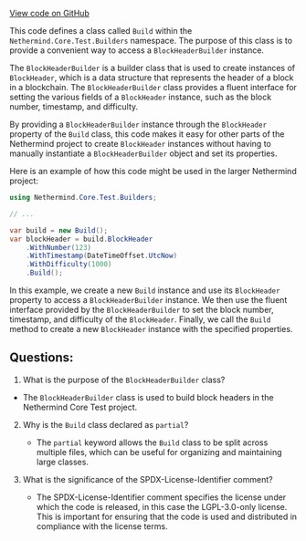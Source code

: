 [View code on GitHub](https://github.com/NethermindEth/nethermind/src/Nethermind/Nethermind.Core.Test/Builders/Build.BlockHeader.cs)

This code defines a class called `Build` within the `Nethermind.Core.Test.Builders` namespace. The purpose of this class is to provide a convenient way to access a `BlockHeaderBuilder` instance. 

The `BlockHeaderBuilder` is a builder class that is used to create instances of `BlockHeader`, which is a data structure that represents the header of a block in a blockchain. The `BlockHeaderBuilder` class provides a fluent interface for setting the various fields of a `BlockHeader` instance, such as the block number, timestamp, and difficulty.

By providing a `BlockHeaderBuilder` instance through the `BlockHeader` property of the `Build` class, this code makes it easy for other parts of the Nethermind project to create `BlockHeader` instances without having to manually instantiate a `BlockHeaderBuilder` object and set its properties.

Here is an example of how this code might be used in the larger Nethermind project:

```csharp
using Nethermind.Core.Test.Builders;

// ...

var build = new Build();
var blockHeader = build.BlockHeader
    .WithNumber(123)
    .WithTimestamp(DateTimeOffset.UtcNow)
    .WithDifficulty(1000)
    .Build();
```

In this example, we create a new `Build` instance and use its `BlockHeader` property to access a `BlockHeaderBuilder` instance. We then use the fluent interface provided by the `BlockHeaderBuilder` to set the block number, timestamp, and difficulty of the `BlockHeader`. Finally, we call the `Build` method to create a new `BlockHeader` instance with the specified properties.
## Questions: 
 1. What is the purpose of the `BlockHeaderBuilder` class?
   - The `BlockHeaderBuilder` class is used to build block headers in the Nethermind Core Test project.

2. Why is the `Build` class declared as `partial`?
   - The `partial` keyword allows the `Build` class to be split across multiple files, which can be useful for organizing and maintaining large classes.

3. What is the significance of the SPDX-License-Identifier comment?
   - The SPDX-License-Identifier comment specifies the license under which the code is released, in this case the LGPL-3.0-only license. This is important for ensuring that the code is used and distributed in compliance with the license terms.